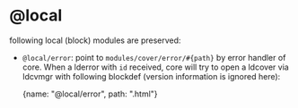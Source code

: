# @local 

following local (block) modules are preserved:

 - `@local/error`: point to `modules/cover/error/#{path}` by error handler of core. When a lderror with `id` received, core will try to open a ldcover via ldcvmgr with following blockdef (version information is ignored here):

    {name: "@local/error", path: "<id>.html"}

